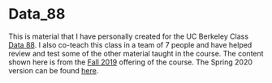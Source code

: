 # Data_88
This is material that I have personally created for the UC Berkeley Class [Data 88](https://classes.berkeley.edu/content/2020-spring-data-88-003-sem-003). I also co-teach this class in a team of 7 people and have helped review and test some of the other material taught in the course.
The content shown here is from the [Fall 2019](https://d8a-88.github.io/econ-fa19/) offering of the course. The Spring 2020 version can be found [here](https://ds-connectors.github.io/econ-sp20/).